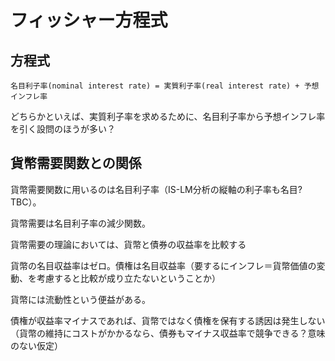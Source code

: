 # フィッシャー方程式

## 方程式
```
名目利子率(nominal interest rate) = 実質利子率(real interest rate) + 予想インフレ率
```

どちらかといえば、実質利子率を求めるために、名目利子率から予想インフレ率を引く設問のほうが多い？

## 貨幣需要関数との関係

貨幣需要関数に用いるのは名目利子率（IS-LM分析の縦軸の利子率も名目?TBC）。

貨幣需要は名目利子率の減少関数。

貨幣需要の理論においては、貨幣と債券の収益率を比較する

貨幣の名目収益率はゼロ。債権は名目収益率（要するにインフレ＝貨幣価値の変動、を考慮すると比較が成り立たないということか）

貨幣には流動性という便益がある。

債権が収益率マイナスであれば、貨幣ではなく債権を保有する誘因は発生しない（貨幣の維持にコストがかかるなら、債券もマイナス収益率で競争できる？意味のない仮定）
